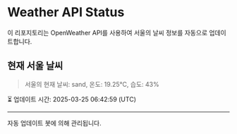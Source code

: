 
# Weather API Status

이 리포지토리는 OpenWeather API를 사용하여 서울의 날씨 정보를 자동으로 업데이트합니다.

## 현재 서울 날씨
> 서울의 현재 날씨: sand, 온도: 19.25°C, 습도: 43%

⏳ 업데이트 시간: 2025-03-25 06:42:59 (UTC)

---
자동 업데이트 봇에 의해 관리됩니다.
